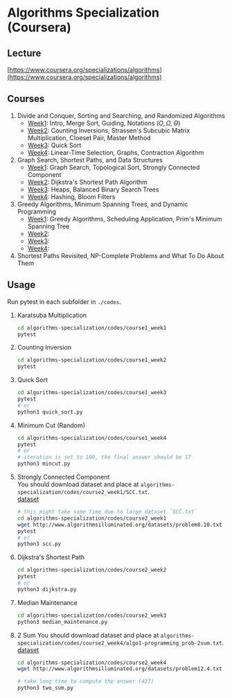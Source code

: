 # Algorithms Specialization (Coursera)
## Lecture
[https://www.coursera.org/specializations/algorithms](https://www.coursera.org/specializations/algorithms)

## Courses
1. Divide and Conquer, Sorting and Searching, and Randomized Algorithms
    - [Week1](notes/course1_week1.md): Intro, Merge Sort, Guiding, Notations ($O, \Omega,\Theta$)
    - [Week2](notes/course1_week2.md): Counting Inversions, Strassen's Subcubic Matrix Multiplication, Cloeset Pair, Master Method
    - [Week3](notes/course1_week3.md): Quick Sort
    - [Week4](notes/course1_week4.md): Linear-Time Selection, Graphs, Contraction Algorithm
2. Graph Search, Shortest Paths, and Data Structures
    - [Week1](notes/course2_week1.md): Graph Search, Topological Sort, Strongly Connected Component
    - [Week2](notes/course2_week2.md): Dijkstra's Shortest Path Algorithm
    - [Week3](notes/course2_week3.md): Heaps, Balanced Binary Search Trees
    - [Week4](notes/course2_week4.md): Hashing, Bloom Filters
3. Greedy Algorithms, Minimum Spanning Trees, and Dynamic Programming
    - [Week1](notes/course3_week1.md): Greedy Algorithms, Scheduling Application, Prim's Minimum Spanning Tree
    - [Week2](notes/course3_week2.md): 
    - [Week3](notes/course3_week3.md): 
    - [Week4](notes/course3_week4.md): 
4. Shortest Paths Revisited, NP-Complete Problems and What To Do About Them

## Usage
Run pytest in each subfolder in `./codes`.
1. Karatsuba Multiplication
    ```bash
    cd algorithms-specialization/codes/course1_week1
    pytest
    ```
2. Counting Inversion
    ```bash
    cd algorithms-specialization/codes/course1_week2
    pytest
    ```
3. Quick Sort
    ```bash
    cd algorithms-specialization/codes/course1_week3
    pytest
    # or
    python3 quick_sort.py
    ```
4. Minimum Cut (Random)
    ```bash
    cd algorithms-specialization/codes/course1_week4
    pytest
    # or
    # iteration is set to 100, the final answer should be 17
    python3 mincut.py
    ```
5. Strongly Connected Component  
    You should download dataset and place at `algorithms-specialization/codes/course2_week1/SCC.txt`.  
    [dataset](http://www.algorithmsilluminated.org/datasets/problem8.10.txt)
    ```bash
    # this might take some time due to large dataset `SCC.txt`
    cd algorithms-specialization/codes/course2_week1
    wget http://www.algorithmsilluminated.org/datasets/problem8.10.txt -O SCC.txt
    pytest
    # or
    python3 scc.py
    ```
6. Dijkstra's Shortest Path  
    ```bash
    cd algorithms-specialization/codes/course2_week2
    pytest
    # or
    python3 dijkstra.py
    ```
7. Median Maintenance  
    ```bash
    cd algorithms-specialization/codes/course2_week3
    python3 median_maintenance.py
    ```
8. 2 Sum
    You should download dataset and place at `algorithms-specialization/codes/course2_week4/algo1-programming_prob-2sum.txt`.  
    [dataset](http://www.algorithmsilluminated.org/datasets/problem12.4.txt)
    ```bash
    cd algorithms-specialization/codes/course2_week4
    wget http://www.algorithmsilluminated.org/datasets/problem12.4.txt -O algo1-programming_prob-2sum.txt

    # take long time to compute the answer (427)
    python3 two_sum.py
    ```
